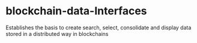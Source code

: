 # blockchain-data-Interfaces
Establishes the basis to create search, select, consolidate and display data stored in a distributed way in blockchains 
